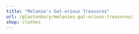 ```yaml
---
title: "Melanie's Gal-orious Treasures"
url: /glastonbury/melanies-gal-orious-treasures/
shop: clothes
---
```

